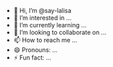 - 👋 Hi, I’m @say-lalisa
- 👀 I’m interested in ...
- 🌱 I’m currently learning ...
- 💞️ I’m looking to collaborate on ...
- 📫 How to reach me ...
- 😄 Pronouns: ...
- ⚡ Fun fact: ...

<!---
say-lalisa/say-lalisa is a ✨ special ✨ repository because its `README.md` (this file) appears on your GitHub profile.
You can click the Preview link to take a look at your changes.
--->
